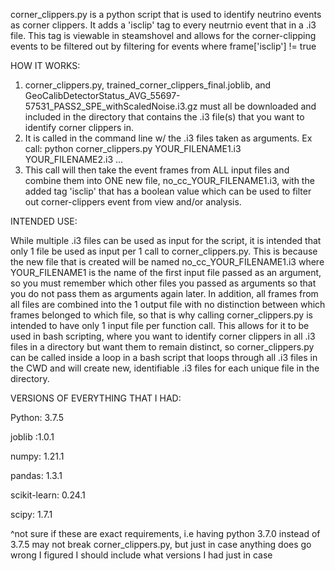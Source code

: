 corner_clippers.py is a python script that is used to identify neutrino events as corner clippers. It adds a 'isclip' tag to every neutrnio event that in a .i3 file.
This tag is viewable in steamshovel and allows for the corner-clipping events to be filtered out by filtering for events where frame['isclip'] != true

HOW IT WORKS:
1) corner_clippers.py, trained_corner_clippers_final.joblib, and GeoCalibDetectorStatus_AVG_55697-57531_PASS2_SPE_withScaledNoise.i3.gz must all be downloaded and included in the
directory that contains the .i3 file(s) that you want to identify corner clippers in.
2) It is called in the command line w/ the .i3 files taken as arguments. Ex call: python corner_clippers.py YOUR_FILENAME1.i3 YOUR_FILENAME2.i3 ...
3) This call will then take the event frames from ALL input files and combine them into ONE new file, no_cc_YOUR_FILENAME1.i3, with the added tag 'isclip' that has a boolean value
which can be used to filter out corner-clippers event from view and/or analysis.

INTENDED USE:

While multiple .i3 files can be used as input for the script, it is intended that only 1 file be used as input per 1 call to corner_clippers.py. This is because the new file that
is created will be named no_cc_YOUR_FILENAME1.i3 where YOUR_FILENAME1 is the name of the first input file passed as an argument, so you must remember which other files you passed
as arguments so that you do not pass them as arguments again later. In addition, all frames from all files are combined into the 1 output file with no distinction between which
frames belonged to which file, so that is why calling corner_clippers.py is intended to have only 1 input file per function call. This allows for it to be used in bash scripting,
where you want to identify corner clippers in all .i3 files in a directory but want them to remain distinct, so corner_clippers.py can be called inside a loop in a bash script
that loops through all .i3 files in the CWD and will create new, identifiable .i3 files for each unique file in the directory.

VERSIONS OF EVERYTHING THAT I HAD:

Python: 3.7.5

joblib :1.0.1

numpy: 1.21.1

pandas: 1.3.1

scikit-learn: 0.24.1

scipy: 1.7.1

^not sure if these are exact requirements, i.e having python 3.7.0 instead of 3.7.5 may not break corner_clippers.py, but just in case anything does go wrong I figured I should
include what versions I had just in case
